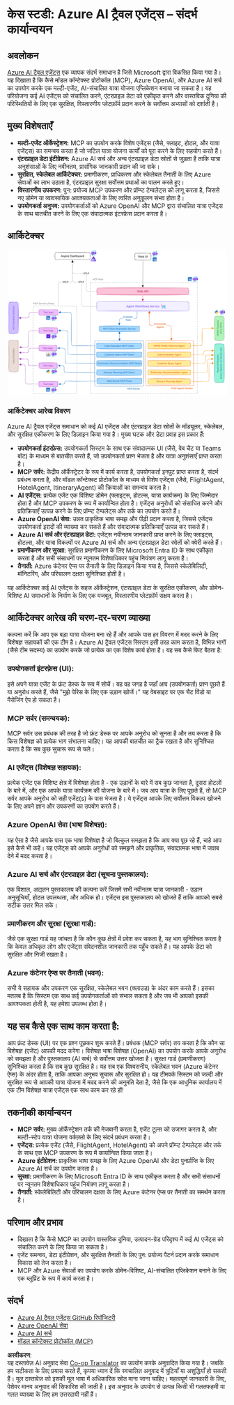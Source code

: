 <!--
CO_OP_TRANSLATOR_METADATA:
{
  "original_hash": "b6b1bc868efed4cf02c52f8deada559d",
  "translation_date": "2025-05-17T17:24:07+00:00",
  "source_file": "09-CaseStudy/Readme.md",
  "language_code": "hi"
}
-->
# केस स्टडी: Azure AI ट्रैवल एजेंट्स – संदर्भ कार्यान्वयन

## अवलोकन

[Azure AI ट्रैवल एजेंट्स](https://github.com/Azure-Samples/azure-ai-travel-agents) एक व्यापक संदर्भ समाधान है जिसे Microsoft द्वारा विकसित किया गया है। यह दिखाता है कि कैसे मॉडल कॉन्टेक्स्ट प्रोटोकॉल (MCP), Azure OpenAI, और Azure AI सर्च का उपयोग करके एक मल्टी-एजेंट, AI-संचालित यात्रा योजना एप्लिकेशन बनाया जा सकता है। यह परियोजना कई AI एजेंट्स को संचालित करने, एंटरप्राइज़ डेटा को एकीकृत करने और वास्तविक दुनिया की परिस्थितियों के लिए एक सुरक्षित, विस्तारणीय प्लेटफ़ॉर्म प्रदान करने के सर्वोत्तम अभ्यासों को दर्शाती है।

## मुख्य विशेषताएँ
- **मल्टी-एजेंट ऑर्केस्ट्रेशन:** MCP का उपयोग करके विशेष एजेंट्स (जैसे, फ्लाइट, होटल, और यात्रा एजेंट्स) का समन्वय करता है जो जटिल यात्रा योजना कार्यों को पूरा करने के लिए सहयोग करते हैं।
- **एंटरप्राइज़ डेटा इंटीग्रेशन:** Azure AI सर्च और अन्य एंटरप्राइज़ डेटा स्रोतों से जुड़ता है ताकि यात्रा अनुशंसाओं के लिए नवीनतम, प्रासंगिक जानकारी प्रदान की जा सके।
- **सुरक्षित, स्केलेबल आर्किटेक्चर:** प्रमाणीकरण, प्राधिकरण और स्केलेबल तैनाती के लिए Azure सेवाओं का लाभ उठाता है, एंटरप्राइज़ सुरक्षा सर्वोत्तम प्रथाओं का पालन करते हुए।
- **विस्तारणीय उपकरण:** पुन: प्रयोज्य MCP उपकरण और प्रॉम्प्ट टेम्पलेट्स को लागू करता है, जिससे नए डोमेन या व्यावसायिक आवश्यकताओं के लिए त्वरित अनुकूलन संभव होता है।
- **उपयोगकर्ता अनुभव:** उपयोगकर्ताओं को Azure OpenAI और MCP द्वारा संचालित यात्रा एजेंट्स के साथ बातचीत करने के लिए एक संवादात्मक इंटरफ़ेस प्रदान करता है।

## आर्किटेक्चर
![आर्किटेक्चर](https://github.com/Azure-Samples/azure-ai-travel-agents/blob/main/docs/ai-travel-agents-architecture-diagram.png)

### आर्किटेक्चर आरेख विवरण

Azure AI ट्रैवल एजेंट्स समाधान को कई AI एजेंट्स और एंटरप्राइज़ डेटा स्रोतों के मॉड्यूलर, स्केलेबल, और सुरक्षित एकीकरण के लिए डिज़ाइन किया गया है। मुख्य घटक और डेटा प्रवाह इस प्रकार हैं:

- **उपयोगकर्ता इंटरफ़ेस:** उपयोगकर्ता सिस्टम के साथ एक संवादात्मक UI (जैसे, वेब चैट या Teams बॉट) के माध्यम से बातचीत करते हैं, जो उपयोगकर्ता प्रश्न भेजता है और यात्रा अनुशंसाएँ प्राप्त करता है।
- **MCP सर्वर:** केंद्रीय ऑर्केस्ट्रेटर के रूप में कार्य करता है, उपयोगकर्ता इनपुट प्राप्त करता है, संदर्भ प्रबंधन करता है, और मॉडल कॉन्टेक्स्ट प्रोटोकॉल के माध्यम से विशेष एजेंट्स (जैसे, FlightAgent, HotelAgent, ItineraryAgent) की क्रियाओं का समन्वय करता है।
- **AI एजेंट्स:** प्रत्येक एजेंट एक विशिष्ट डोमेन (फ्लाइट्स, होटल्स, यात्रा कार्यक्रम) के लिए जिम्मेदार होता है और MCP उपकरण के रूप में कार्यान्वित होता है। एजेंट्स अनुरोधों को संसाधित करने और प्रतिक्रियाएँ उत्पन्न करने के लिए प्रॉम्प्ट टेम्पलेट्स और तर्क का उपयोग करते हैं।
- **Azure OpenAI सेवा:** उन्नत प्राकृतिक भाषा समझ और पीढ़ी प्रदान करता है, जिससे एजेंट्स उपयोगकर्ता इरादों की व्याख्या कर सकते हैं और संवादात्मक प्रतिक्रियाएँ उत्पन्न कर सकते हैं।
- **Azure AI सर्च और एंटरप्राइज़ डेटा:** एजेंट्स नवीनतम जानकारी प्राप्त करने के लिए फ्लाइट्स, होटल्स, और यात्रा विकल्पों पर Azure AI सर्च और अन्य एंटरप्राइज़ डेटा स्रोतों को क्वेरी करते हैं।
- **प्रमाणीकरण और सुरक्षा:** सुरक्षित प्रमाणीकरण के लिए Microsoft Entra ID के साथ एकीकृत करता है और सभी संसाधनों पर न्यूनतम विशेषाधिकार पहुंच नियंत्रण लागू करता है।
- **तैनाती:** Azure कंटेनर ऐप्स पर तैनाती के लिए डिज़ाइन किया गया है, जिससे स्केलेबिलिटी, मॉनिटरिंग, और परिचालन दक्षता सुनिश्चित होती है।

यह आर्किटेक्चर कई AI एजेंट्स के सहज ऑर्केस्ट्रेशन, एंटरप्राइज़ डेटा के सुरक्षित एकीकरण, और डोमेन-विशिष्ट AI समाधानों के निर्माण के लिए एक मजबूत, विस्तारणीय प्लेटफ़ॉर्म सक्षम करता है।

## आर्किटेक्चर आरेख की चरण-दर-चरण व्याख्या
कल्पना करें कि आप एक बड़ा यात्रा योजना बना रहे हैं और आपके पास हर विवरण में मदद करने के लिए विशेषज्ञ सहायकों की एक टीम है। Azure AI ट्रैवल एजेंट्स सिस्टम इसी तरह काम करता है, विभिन्न भागों (जैसे टीम सदस्य) का उपयोग करके जो प्रत्येक का एक विशेष कार्य होता है। यह सब कैसे फिट बैठता है:

### उपयोगकर्ता इंटरफ़ेस (UI):
इसे अपने यात्रा एजेंट के फ्रंट डेस्क के रूप में सोचें। यह वह जगह है जहाँ आप (उपयोगकर्ता) प्रश्न पूछते हैं या अनुरोध करते हैं, जैसे "मुझे पेरिस के लिए एक उड़ान खोजें।" यह वेबसाइट पर एक चैट विंडो या मैसेजिंग ऐप हो सकता है।

### MCP सर्वर (समन्वयक):
MCP सर्वर उस प्रबंधक की तरह है जो फ्रंट डेस्क पर आपके अनुरोध को सुनता है और तय करता है कि किस विशेषज्ञ को प्रत्येक भाग संभालना चाहिए। यह आपकी बातचीत का ट्रैक रखता है और सुनिश्चित करता है कि सब कुछ सुचारू रूप से चले।

### AI एजेंट्स (विशेषज्ञ सहायक):
प्रत्येक एजेंट एक विशिष्ट क्षेत्र में विशेषज्ञ होता है - एक उड़ानों के बारे में सब कुछ जानता है, दूसरा होटलों के बारे में, और एक आपके यात्रा कार्यक्रम की योजना के बारे में। जब आप यात्रा के लिए पूछते हैं, तो MCP सर्वर आपके अनुरोध को सही एजेंट(s) के पास भेजता है। ये एजेंट्स आपके लिए सर्वोत्तम विकल्प खोजने के लिए अपने ज्ञान और उपकरणों का उपयोग करते हैं।

### Azure OpenAI सेवा (भाषा विशेषज्ञ):
यह ऐसा है जैसे आपके पास एक भाषा विशेषज्ञ है जो बिल्कुल समझता है कि आप क्या पूछ रहे हैं, चाहे आप इसे कैसे भी कहें। यह एजेंट्स को आपके अनुरोधों को समझने और प्राकृतिक, संवादात्मक भाषा में जवाब देने में मदद करता है।

### Azure AI सर्च और एंटरप्राइज़ डेटा (सूचना पुस्तकालय):
एक विशाल, अद्यतन पुस्तकालय की कल्पना करें जिसमें सभी नवीनतम यात्रा जानकारी - उड़ान अनुसूचियाँ, होटल उपलब्धता, और अधिक हो। एजेंट्स इस पुस्तकालय को खोजते हैं ताकि आपको सबसे सटीक उत्तर मिल सके।

### प्रमाणीकरण और सुरक्षा (सुरक्षा गार्ड):
जैसे एक सुरक्षा गार्ड यह जांचता है कि कौन कुछ क्षेत्रों में प्रवेश कर सकता है, यह भाग सुनिश्चित करता है कि केवल अधिकृत लोग और एजेंट्स संवेदनशील जानकारी तक पहुँच सकते हैं। यह आपके डेटा को सुरक्षित और निजी रखता है।

### Azure कंटेनर ऐप्स पर तैनाती (भवन):
सभी ये सहायक और उपकरण एक सुरक्षित, स्केलेबल भवन (क्लाउड) के अंदर काम करते हैं। इसका मतलब है कि सिस्टम एक साथ कई उपयोगकर्ताओं को संभाल सकता है और जब भी आपको इसकी आवश्यकता होती है, यह हमेशा उपलब्ध होता है।

## यह सब कैसे एक साथ काम करता है:

आप फ्रंट डेस्क (UI) पर एक प्रश्न पूछकर शुरू करते हैं।
प्रबंधक (MCP सर्वर) तय करता है कि कौन सा विशेषज्ञ (एजेंट) आपकी मदद करेगा।
विशेषज्ञ भाषा विशेषज्ञ (OpenAI) का उपयोग करके आपके अनुरोध को समझता है और पुस्तकालय (AI सर्च) से सर्वोत्तम उत्तर खोजता है।
सुरक्षा गार्ड (प्रमाणीकरण) सुनिश्चित करता है कि सब कुछ सुरक्षित है।
यह सब एक विश्वसनीय, स्केलेबल भवन (Azure कंटेनर ऐप्स) के अंदर होता है, ताकि आपका अनुभव सुचारू और सुरक्षित हो।
यह टीमवर्क सिस्टम को जल्दी और सुरक्षित रूप से आपकी यात्रा योजना में मदद करने की अनुमति देता है, जैसे कि एक आधुनिक कार्यालय में एक टीम विशेषज्ञ यात्रा एजेंट्स एक साथ काम कर रहे हों!

## तकनीकी कार्यान्वयन
- **MCP सर्वर:** मुख्य ऑर्केस्ट्रेशन तर्क की मेजबानी करता है, एजेंट टूल्स को उजागर करता है, और मल्टी-स्टेप यात्रा योजना वर्कफ़्लो के लिए संदर्भ प्रबंधन करता है।
- **एजेंट्स:** प्रत्येक एजेंट (जैसे, FlightAgent, HotelAgent) को अपने प्रॉम्प्ट टेम्पलेट्स और तर्क के साथ एक MCP उपकरण के रूप में कार्यान्वित किया जाता है।
- **Azure इंटीग्रेशन:** प्राकृतिक भाषा समझ के लिए Azure OpenAI और डेटा पुनर्प्राप्ति के लिए Azure AI सर्च का उपयोग करता है।
- **सुरक्षा:** प्रमाणीकरण के लिए Microsoft Entra ID के साथ एकीकृत करता है और सभी संसाधनों पर न्यूनतम विशेषाधिकार पहुंच नियंत्रण लागू करता है।
- **तैनाती:** स्केलेबिलिटी और परिचालन दक्षता के लिए Azure कंटेनर ऐप्स पर तैनाती का समर्थन करता है।

## परिणाम और प्रभाव
- दिखाता है कि कैसे MCP का उपयोग वास्तविक दुनिया, उत्पादन-ग्रेड परिदृश्य में कई AI एजेंट्स को संचालित करने के लिए किया जा सकता है।
- एजेंट समन्वय, डेटा इंटीग्रेशन, और सुरक्षित तैनाती के लिए पुन: प्रयोज्य पैटर्न प्रदान करके समाधान विकास को तेज करता है।
- MCP और Azure सेवाओं का उपयोग करके डोमेन-विशिष्ट, AI-संचालित एप्लिकेशन बनाने के लिए एक ब्लूप्रिंट के रूप में कार्य करता है।

## संदर्भ
- [Azure AI ट्रैवल एजेंट्स GitHub रिपॉजिटरी](https://github.com/Azure-Samples/azure-ai-travel-agents)
- [Azure OpenAI सेवा](https://azure.microsoft.com/en-us/products/ai-services/openai-service/)
- [Azure AI सर्च](https://azure.microsoft.com/en-us/products/ai-services/ai-search/)
- [मॉडल कॉन्टेक्स्ट प्रोटोकॉल (MCP)](https://modelcontextprotocol.io/)

**अस्वीकरण**:  
यह दस्तावेज़ AI अनुवाद सेवा [Co-op Translator](https://github.com/Azure/co-op-translator) का उपयोग करके अनुवादित किया गया है। जबकि हम सटीकता के लिए प्रयास करते हैं, कृपया ध्यान दें कि स्वचालित अनुवाद में त्रुटियाँ या अशुद्धियाँ हो सकती हैं। मूल दस्तावेज़ को इसकी मूल भाषा में अधिकारिक स्रोत माना जाना चाहिए। महत्वपूर्ण जानकारी के लिए, पेशेवर मानव अनुवाद की सिफारिश की जाती है। इस अनुवाद के उपयोग से उत्पन्न किसी भी गलतफहमी या गलत व्याख्या के लिए हम उत्तरदायी नहीं हैं।
